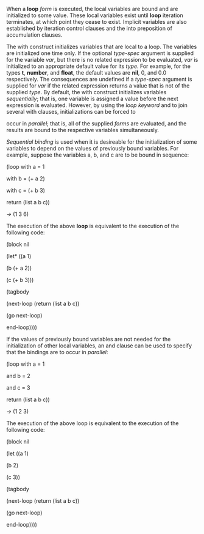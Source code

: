  



When a **loop** *form* is executed, the local variables are bound and are initialized to some value. These local variables exist until **loop** iteration terminates, at which point they cease to exist. Implicit variables are also established by iteration control clauses and the into preposition of accumulation clauses. 



The with construct initializes variables that are local to a loop. The variables are initialized one time only. If the optional *type-spec* argument is supplied for the variable *var*, but there is no related expression to be evaluated, *var* is initialized to an appropriate default value for its *type*. For example, for the types **t**, **number**, and **float**, the default values are **nil**, 0, and 0.0 respectively. The consequences are undefined if a *type-spec* argument is supplied for *var* if the related expression returns a value that is not of the supplied *type*. By default, the with construct initializes variables *sequentially*; that is, one variable is assigned a value before the next expression is evaluated. However, by using the *loop keyword* and to join several with clauses, initializations can be forced to 







 



 



occur in *parallel*; that is, all of the supplied *forms* are evaluated, and the results are bound to the respective variables simultaneously. 



*Sequential binding* is used when it is desireable for the initialization of some variables to depend on the values of previously bound variables. For example, suppose the variables a, b, and c are to be bound in sequence: 



(loop with a = 1 



with b = (+ a 2) 



with c = (+ b 3) 



return (list a b c)) 



*→* (1 3 6) 



The execution of the above **loop** is equivalent to the execution of the following code: 



(block nil 



(let\* ((a 1) 



(b (+ a 2)) 



(c (+ b 3))) 



(tagbody 



(next-loop (return (list a b c)) 



(go next-loop) 



end-loop)))) 



If the values of previously bound variables are not needed for the initialization of other local variables, an and clause can be used to specify that the bindings are to occur in *parallel*: 



(loop with a = 1 



and b = 2 



and c = 3 



return (list a b c)) 



*→* (1 2 3) 



The execution of the above loop is equivalent to the execution of the following code: 



(block nil 



(let ((a 1) 



(b 2) 



(c 3)) 



(tagbody 



(next-loop (return (list a b c)) 



(go next-loop) 



end-loop)))) 



